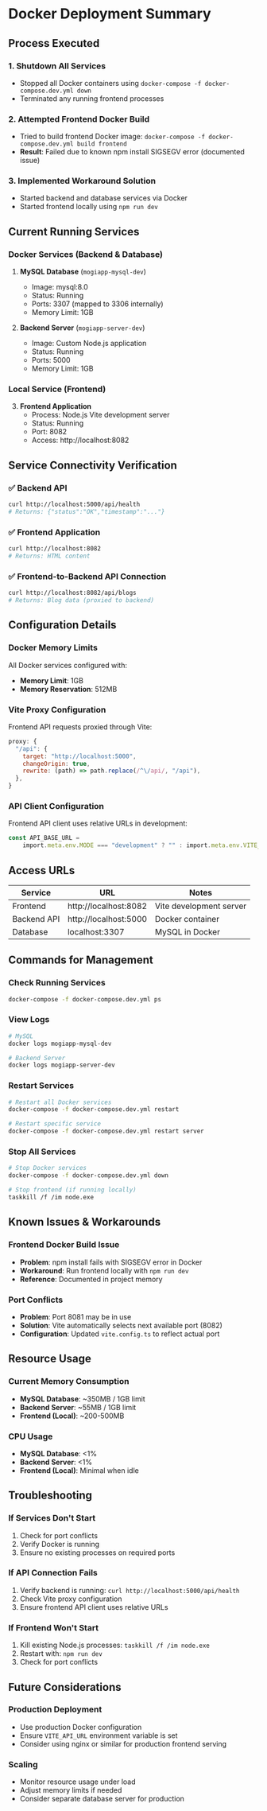 # Docker Deployment Summary

## Process Executed

### 1. Shutdown All Services

-   Stopped all Docker containers using `docker-compose -f docker-compose.dev.yml down`
-   Terminated any running frontend processes

### 2. Attempted Frontend Docker Build

-   Tried to build frontend Docker image: `docker-compose -f docker-compose.dev.yml build frontend`
-   **Result**: Failed due to known npm install SIGSEGV error (documented issue)

### 3. Implemented Workaround Solution

-   Started backend and database services via Docker
-   Started frontend locally using `npm run dev`

## Current Running Services

### Docker Services (Backend & Database)

1. **MySQL Database** (`mogiapp-mysql-dev`)

    - Image: mysql:8.0
    - Status: Running
    - Ports: 3307 (mapped to 3306 internally)
    - Memory Limit: 1GB

2. **Backend Server** (`mogiapp-server-dev`)
    - Image: Custom Node.js application
    - Status: Running
    - Ports: 5000
    - Memory Limit: 1GB

### Local Service (Frontend)

3. **Frontend Application**
    - Process: Node.js Vite development server
    - Status: Running
    - Port: 8082
    - Access: http://localhost:8082

## Service Connectivity Verification

### ✅ Backend API

```bash
curl http://localhost:5000/api/health
# Returns: {"status":"OK","timestamp":"..."}
```

### ✅ Frontend Application

```bash
curl http://localhost:8082
# Returns: HTML content
```

### ✅ Frontend-to-Backend API Connection

```bash
curl http://localhost:8082/api/blogs
# Returns: Blog data (proxied to backend)
```

## Configuration Details

### Docker Memory Limits

All Docker services configured with:

-   **Memory Limit**: 1GB
-   **Memory Reservation**: 512MB

### Vite Proxy Configuration

Frontend API requests proxied through Vite:

```javascript
proxy: {
  "/api": {
    target: "http://localhost:5000",
    changeOrigin: true,
    rewrite: (path) => path.replace(/^\/api/, "/api"),
  },
}
```

### API Client Configuration

Frontend API client uses relative URLs in development:

```typescript
const API_BASE_URL =
	import.meta.env.MODE === "development" ? "" : import.meta.env.VITE_API_URL || "http://localhost:5000"
```

## Access URLs

| Service     | URL                   | Notes                   |
| ----------- | --------------------- | ----------------------- |
| Frontend    | http://localhost:8082 | Vite development server |
| Backend API | http://localhost:5000 | Docker container        |
| Database    | localhost:3307        | MySQL in Docker         |

## Commands for Management

### Check Running Services

```bash
docker-compose -f docker-compose.dev.yml ps
```

### View Logs

```bash
# MySQL
docker logs mogiapp-mysql-dev

# Backend Server
docker logs mogiapp-server-dev
```

### Restart Services

```bash
# Restart all Docker services
docker-compose -f docker-compose.dev.yml restart

# Restart specific service
docker-compose -f docker-compose.dev.yml restart server
```

### Stop All Services

```bash
# Stop Docker services
docker-compose -f docker-compose.dev.yml down

# Stop frontend (if running locally)
taskkill /f /im node.exe
```

## Known Issues & Workarounds

### Frontend Docker Build Issue

-   **Problem**: npm install fails with SIGSEGV error in Docker
-   **Workaround**: Run frontend locally with `npm run dev`
-   **Reference**: Documented in project memory

### Port Conflicts

-   **Problem**: Port 8081 may be in use
-   **Solution**: Vite automatically selects next available port (8082)
-   **Configuration**: Updated `vite.config.ts` to reflect actual port

## Resource Usage

### Current Memory Consumption

-   **MySQL Database**: ~350MB / 1GB limit
-   **Backend Server**: ~55MB / 1GB limit
-   **Frontend (Local)**: ~200-500MB

### CPU Usage

-   **MySQL Database**: <1%
-   **Backend Server**: <1%
-   **Frontend (Local)**: Minimal when idle

## Troubleshooting

### If Services Don't Start

1. Check for port conflicts
2. Verify Docker is running
3. Ensure no existing processes on required ports

### If API Connection Fails

1. Verify backend is running: `curl http://localhost:5000/api/health`
2. Check Vite proxy configuration
3. Ensure frontend API client uses relative URLs

### If Frontend Won't Start

1. Kill existing Node.js processes: `taskkill /f /im node.exe`
2. Restart with: `npm run dev`
3. Check for port conflicts

## Future Considerations

### Production Deployment

-   Use production Docker configuration
-   Ensure `VITE_API_URL` environment variable is set
-   Consider using nginx or similar for production frontend serving

### Scaling

-   Monitor resource usage under load
-   Adjust memory limits if needed
-   Consider separate database server for production
